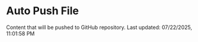 # Auto Push File

Content that will be pushed to GitHub repository.
Last updated: 07/22/2025, 11:01:58 PM